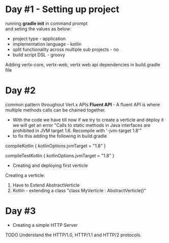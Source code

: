 # Day #1 - Setting up project

running <b>gradle init</b> in command prompt </br> and seting the values as below:
  * project type - application </br>
  * implementation language - kotlin </br>
  * split functionality across multiple sub projects - no </br>
  * build script DSL - groovy </br>
  
Adding vertx-core, vertx-web, vertx web api dependencies in build.gradle file 



# Day #2

 common pattern throughout Vert.x APIs <b> Fluent API </b> - A fluent API is where multiple methods calls can be chained together. 
 
 * With the code we have till now if we try to create a verticle and deploy it we will get an error "Calls to static methods in Java interfaces are prohibited in JVM target 1.6. Recompile with '-jvm-target 1.8'"
 * to fix this adding the following in build.gradle
 
 compileKotlin {
    kotlinOptions.jvmTarget = "1.8"
}

compileTestKotlin {
    kotlinOptions.jvmTarget = "1.8"
}

* Creating and deploying first verticle

Creating a verticle:
 1. Have to Extend AbstractVerticle </br>
 2. Kotlin - extending a class 
  "class MyVerticle : AbstractVerticle()"



# Day #3

* Creating a simple HTTP Server

TODO Understand the HTTP/1.0, HTTP/1.1 and HTTP/2 protocols.
